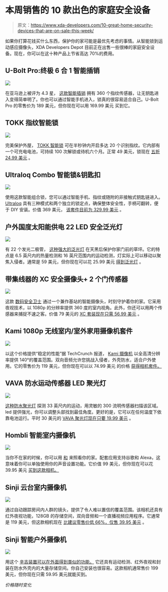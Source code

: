 # 本周销售的 10 款出色的家庭安全设备

> 原文：<https://www.xda-developers.com/10-great-home-security-devices-that-are-on-sale-this-week/>

如果你打算花钱买什么东西，保护你的家可能是最优先考虑的事情。从智能锁到运动感应摄像头，XDA Developers Depot 目前正在出售一些很棒的家庭安全设备。现在，你可以在这十种产品上节省高达 70%的费用。

## **U-Bolt Pro:终极 6 合 1 智能插销**

**![](img/8136effebdb51a32cb13e89ed2ba2094.png)**

在亚马逊上被评为 4.3 星， [这款智能插销](https://depot.xda-developers.com/sales/u-bolt-pro-the-ultimate-6-in-1-smart-deadbolt?utm_source=xda-developers.com&utm_medium=referral&utm_campaign=u-bolt-pro-the-ultimate-6-in-1-smart-deadbolt&utm_term=scsf-430641&utm_content=a0x1P000004Y5PtQAK&scsonar=1) 拥有 360 个指纹传感器，让无钥匙进入变得简单明了。你也可以通过智能手机进入，锁真的很容易适合自己。U-Bolt Pro 的零售价为 189 美元，但你现在可以用 169.99 美元 买到它。

## **TOKK 指纹智能锁**

**![](img/6844becefe0d511eb17ef22a2d7e835a.png)**

完美保护外屋， [TOKK 智能锁](https://depot.xda-developers.com/sales/tokk-fingerprint-smart-lock?utm_source=xda-developers.com&utm_medium=referral&utm_campaign=tokk-fingerprint-smart-lock&utm_term=scsf-430656&utm_content=a0x1P000004Y5PtQAK&scsonar=1) 可在半秒钟内开启多达 20 个识别指纹。它内部有一个可充电电池，可持续 100 次解锁或待机六个月。正常 49 美元，锁现在 [五折 24.99 美元](https://depot.xda-developers.com/sales/tokk-fingerprint-smart-lock?utm_source=xda-developers.com&utm_medium=referral&utm_campaign=tokk-fingerprint-smart-lock&utm_term=scsf-430656&utm_content=a0x1P000004Y5PtQAK&scsonar=1) 。

## **Ultraloq Combo 智能锁&钥匙扣**

**![](img/cc6f3973573803692eda2ec29896a544.png)**

使用这款智能组合锁，您可以通过智能手机、指纹或随附的非接触式钥匙链进入。 [Ultraloq](https://depot.xda-developers.com/sales/bluetooth-enabled-fingerprint-key-fob-two-point-smart-lock?utm_source=xda-developers.com&utm_medium=referral&utm_campaign=bluetooth-enabled-fingerprint-key-fob-two-point-smart-lock&utm_term=scsf-430652&utm_content=a0x1P000004Y5PtQAK&scsonar=1) 具有三种模式和两个独立的锁定点，确保整体安全性，手柄可翻转，便于 DIY 安装。价值 369 美元， [该套件目前为 329.99 美元](https://depot.xda-developers.com/sales/bluetooth-enabled-fingerprint-key-fob-two-point-smart-lock?utm_source=xda-developers.com&utm_medium=referral&utm_campaign=bluetooth-enabled-fingerprint-key-fob-two-point-smart-lock&utm_term=scsf-430652&utm_content=a0x1P000004Y5PtQAK&scsonar=1) 。

## **户外国度太阳能供电 22 LED 安全泛光灯**

**![](img/cb51f4dd22467c89afe3831fb538a7a7.png)**

有 22 个发光二极管， [这种强大的泛光灯](https://depot.xda-developers.com/sales/outdoor-nation-solar-powered-22-led-security-floodlight-black?utm_source=xda-developers.com&utm_medium=referral&utm_campaign=outdoor-nation-solar-powered-22-led-security-floodlight-black&utm_term=scsf-430653&utm_content=a0x1P000004Y5PtQAK&scsonar=1) 在天黑后保护你家门前的草坪。它的特点是 6.5 英尺内的热量检测和 16 英尺范围内的运动检测，灯实际上可以移动以聚焦入侵者。通常是 59 美元，但你现在可以花 25.99 美元 [得到泛光灯](https://depot.xda-developers.com/sales/outdoor-nation-solar-powered-22-led-security-floodlight-black?utm_source=xda-developers.com&utm_medium=referral&utm_campaign=outdoor-nation-solar-powered-22-led-security-floodlight-black&utm_term=scsf-430653&utm_content=a0x1P000004Y5PtQAK&scsonar=1) 。

## **带集线器的 XC 安全摄像头+ 2 个门传感器**

**![](img/c764d2d4922617f85d8ed90aa11792b5.png)**

这款 [数码安全卫士](https://depot.xda-developers.com/sales/xc-security-camera-with-hub-2-door-sensors?utm_source=xda-developers.com&utm_medium=referral&utm_campaign=xc-security-camera-with-hub-2-door-sensors&utm_term=scsf-430654&utm_content=a0x1P000004Y5PtQAK&scsonar=1) 通过一个兼作基站的智能摄像头，时刻守护着你的家。它采用夜视技术，以 1080p 的分辨率提供 360 度的室内视角。此外，你还可以用两个传感器来捕捉不速之客。价值 79 美元的 [XC 套装现在只需 56.99 美元](https://depot.xda-developers.com/sales/xc-security-camera-with-hub-2-door-sensors?utm_source=xda-developers.com&utm_medium=referral&utm_campaign=xc-security-camera-with-hub-2-door-sensors&utm_term=scsf-430654&utm_content=a0x1P000004Y5PtQAK&scsonar=1) 。

## **Kami 1080p 无线室内/室外家用摄像机套件**

**![](img/c3d2b644fbe9416e46dc6e008de427c7.png)**

以这个价格提供“稳定的性能”据 TechCrunch 报道， [Kami 摄像机](https://depot.xda-developers.com/sales/kami-1080p-wire-free-indoor-outdoor-home-camera-kit?utm_source=xda-developers.com&utm_medium=referral&utm_campaign=kami-1080p-wire-free-indoor-outdoor-home-camera-kit&utm_term=scsf-430655&utm_content=a0x1P000004Y5PtQAK&scsonar=1) 以全高清分辨率提供 140°的覆盖范围。双向音频允许您挑战入侵者，外壳防水，适合户外使用。它的零售价为 119 美元，但你现在可以以 74.99 美元 的价格 [获得相机套件。](https://depot.xda-developers.com/sales/kami-1080p-wire-free-indoor-outdoor-home-camera-kit?utm_source=xda-developers.com&utm_medium=referral&utm_campaign=kami-1080p-wire-free-indoor-outdoor-home-camera-kit&utm_term=scsf-430655&utm_content=a0x1P000004Y5PtQAK&scsonar=1)

## **VAVA 防水运动传感器 LED 聚光灯**

**![](img/baebd59b223670fd7a3dd30429a7899c.png)**

[这种防水聚光灯](https://depot.xda-developers.com/sales/vava-motion-sensor-spotlight-300-lumens-ip65-waterproof-outdoor-lights-with-japan-made-sensor-fully-adjustable-head?utm_source=xda-developers.com&utm_medium=referral&utm_campaign=vava-motion-sensor-spotlight-300-lumens-ip65-waterproof-outdoor-lights-with-japan-made-sensor-fully-adjustable-head&utm_term=scsf-430657&utm_content=a0x1P000004Y5PtQAK&scsonar=1) 探测 33 英尺内的运动，用灵敏的 300 流明传感器扫描该区域。led 提供强光，你可以调整头部找到最佳角度。更好的是，它可以在任何温度下依靠电池运行。平时 30 美元的 [VAVA 聚光灯现在只要 19.99 美元](https://depot.xda-developers.com/sales/vava-motion-sensor-spotlight-300-lumens-ip65-waterproof-outdoor-lights-with-japan-made-sensor-fully-adjustable-head?utm_source=xda-developers.com&utm_medium=referral&utm_campaign=vava-motion-sensor-spotlight-300-lumens-ip65-waterproof-outdoor-lights-with-japan-made-sensor-fully-adjustable-head&utm_term=scsf-430657&utm_content=a0x1P000004Y5PtQAK&scsonar=1) 。

## **Hombli 智能室内摄像机**

**![](img/cd07c92c013c8fc14a1a6072b5007584.png)**

当你不在家的时候，你可以用 [和](https://depot.xda-developers.com/sales/hombli-smart-indoor-camera?utm_source=xda-developers.com&utm_medium=referral&utm_campaign=hombli-smart-indoor-camera&utm_term=scsf-430658&utm_content=a0x1P000004Y5PtQAK&scsonar=1) 来照看你的家。配套应用支持谷歌和 Alexa，这意味着你可以单独使用你的声音设置功能。它价值 99 美元，但你现在可以花 39.95 美元 [买到这款相机。](https://depot.xda-developers.com/sales/hombli-smart-indoor-camera?utm_source=xda-developers.com&utm_medium=referral&utm_campaign=hombli-smart-indoor-camera&utm_term=scsf-430658&utm_content=a0x1P000004Y5PtQAK&scsonar=1)

## **Sinji 云台室内摄像机**

**![](img/13f9faff94b31a8e6546903333c72c3a.png)**

[](https://depot.xda-developers.com/sales/sinji-pan-tilt-indoor-camera?utm_source=xda-developers.com&utm_medium=referral&utm_campaign=sinji-pan-tilt-indoor-camera&utm_term=scsf-430659&utm_content=a0x1P000004Y5PtQAK&scsonar=1)通过自动跟踪房间内人群的镜头，提供了令人难以置信的覆盖范围。该相机还具有红外夜视功能，128GB 的存储空间，双向音频和一个直播视频应用程序。它通常是 119 美元，但这款相机现在 [比建议零售价低 66%，仅售 39.95 美元](https://depot.xda-developers.com/sales/sinji-pan-tilt-indoor-camera?utm_source=xda-developers.com&utm_medium=referral&utm_campaign=sinji-pan-tilt-indoor-camera&utm_term=scsf-430659&utm_content=a0x1P000004Y5PtQAK&scsonar=1) 。

## **Sinji 智能户外摄像机**

![](img/785c3f20b00b1d20762998f373df0e31.png)

用这个 [辛吉装置可以在外面得到类似的功能。](https://depot.xda-developers.com/sales/sinji-smart-outdoor-camera?utm_source=xda-developers.com&utm_medium=referral&utm_campaign=sinji-smart-outdoor-camera&utm_term=scsf-430660&utm_content=a0x1P000004Y5PtQAK&scsonar=1) 它还具有运动检测、红外夜视和封装在防水外壳内的大量存储空间。你自己安装也很容易。这款相机通常售价 199 美元，但你现在只需 59.95 美元就能买到。

*价格随时变化*